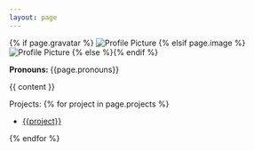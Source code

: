 ```yaml
---
layout: page
---
```


{% if page.gravatar %}
<img alt="Profile Picture" src="https://www.gravatar.com/avatar/{{page.gravatar}}?s=200">
{% elsif page.image %}
<img alt="Profile Picture" src="{{page.image}}">
{% else %}{% endif %}

<p><b>Pronouns: </b> {{page.pronouns}}</p>

{{ content }}

Projects:
{% for project in page.projects %}
<ul>
 <li><a href="/projects/{{project}}.html">{{project}}</a></li>
</ul>
{% endfor %}
